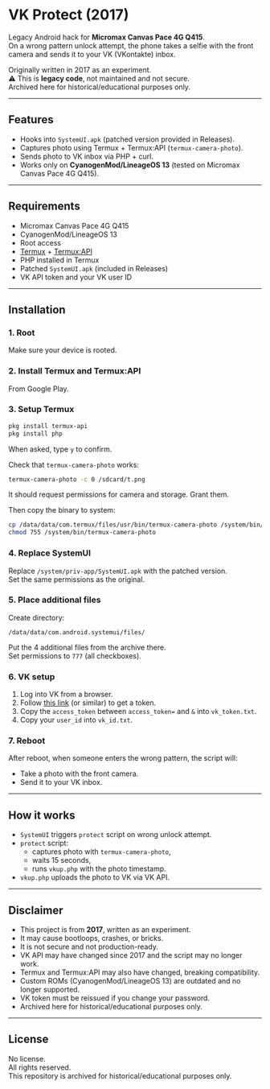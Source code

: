 # VK Protect (2017)

Legacy Android hack for **Micromax Canvas Pace 4G Q415**.  
On a wrong pattern unlock attempt, the phone takes a selfie with the front camera and sends it to your VK (VKontakte) inbox.  

Originally written in 2017 as an experiment.  
⚠️ This is **legacy code**, not maintained and not secure.  
Archived here for historical/educational purposes only.  

---

## Features
- Hooks into `SystemUI.apk` (patched version provided in Releases).
- Captures photo using Termux + Termux:API (`termux-camera-photo`).
- Sends photo to VK inbox via PHP + curl.
- Works only on **CyanogenMod/LineageOS 13** (tested on Micromax Canvas Pace 4G Q415).

---

## Requirements
- Micromax Canvas Pace 4G Q415  
- CyanogenMod/LineageOS 13  
- Root access  
- [Termux](https://play.google.com/store/apps/details?id=com.termux) + [Termux:API](https://play.google.com/store/apps/details?id=com.termux.api)  
- PHP installed in Termux  
- Patched `SystemUI.apk` (included in Releases)  
- VK API token and your VK user ID  

---

## Installation

### 1. Root
Make sure your device is rooted.  

### 2. Install Termux and Termux:API
From Google Play.  

### 3. Setup Termux
```bash
pkg install termux-api
pkg install php
```
When asked, type `y` to confirm.  

Check that `termux-camera-photo` works:
```bash
termux-camera-photo -c 0 /sdcard/t.png
```
It should request permissions for camera and storage. Grant them.  

Then copy the binary to system:
```bash
cp /data/data/com.termux/files/usr/bin/termux-camera-photo /system/bin/
chmod 755 /system/bin/termux-camera-photo
```

### 4. Replace SystemUI
Replace `/system/priv-app/SystemUI.apk` with the patched version.  
Set the same permissions as the original.  

### 5. Place additional files
Create directory:  
```
/data/data/com.android.systemui/files/
```
Put the 4 additional files from the archive there.  
Set permissions to `777` (all checkboxes).  

### 6. VK setup
1. Log into VK from a browser.  
2. Follow [this link](https://vk.com/dev/implicit_flow_user) (or similar) to get a token.  
3. Copy the `access_token` between `access_token=` and `&` into `vk_token.txt`.  
4. Copy your `user_id` into `vk_id.txt`.  

### 7. Reboot
After reboot, when someone enters the wrong pattern, the script will:  
- Take a photo with the front camera.  
- Send it to your VK inbox.  

---

## How it works
- `SystemUI` triggers `protect` script on wrong unlock attempt.  
- `protect` script:
  - captures photo with `termux-camera-photo`,  
  - waits 15 seconds,  
  - runs `vkup.php` with the photo timestamp.  
- `vkup.php` uploads the photo to VK via VK API.  

---

## Disclaimer
- This project is from **2017**, written as an experiment.  
- It may cause bootloops, crashes, or bricks.  
- It is not secure and not production-ready.  
- VK API may have changed since 2017 and the script may no longer work.  
- Termux and Termux:API may also have changed, breaking compatibility.  
- Custom ROMs (CyanogenMod/LineageOS 13) are outdated and no longer supported.  
- VK token must be reissued if you change your password.  
- Archived here for historical/educational purposes only. 

---

## License
No license.  
All rights reserved.  
This repository is archived for historical/educational purposes only.
